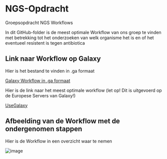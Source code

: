 # NGS-Opdracht
Groepsopdracht NGS Workflows

In dit GitHub-folder is de meest optimale Workflow van ons groep te vinden met betrekking tot het onderzoeken van welk organisme het is en of het eventueel resistent is tegen antibiotica

## Link naar Workflow op Galaxy 

Hier is het bestand te vinden in .ga formaat

[Galaxy Workflow in .ga formaat](https://github.com/Okan-F/NGS-Opdracht/blob/main/Galaxy-Workflow-Workflow_NGS_eindopdracht.ga)

Hier is de link naar het meest optimale workflow (let op! Dit is uitgevoerd op de Europese Servers van Galaxy!)

[UseGalaxy](https://galaxy.atgm.avans.nl/u/lucinda/w/workflow-ngs-eindopdracht)

## Afbeelding van de Workflow met de ondergenomen stappen
Hier is de Workflow in een overzicht waar te nemen


![image](![MicrosoftTeams-image](https://user-images.githubusercontent.com/101555249/161709622-5009648a-c531-4c9b-86e7-7751e666916f.png))
